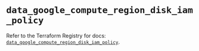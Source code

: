 # `data_google_compute_region_disk_iam_policy`

Refer to the Terraform Registry for docs: [`data_google_compute_region_disk_iam_policy`](https://registry.terraform.io/providers/hashicorp/google/5.29.1/docs/data-sources/compute_region_disk_iam_policy).
